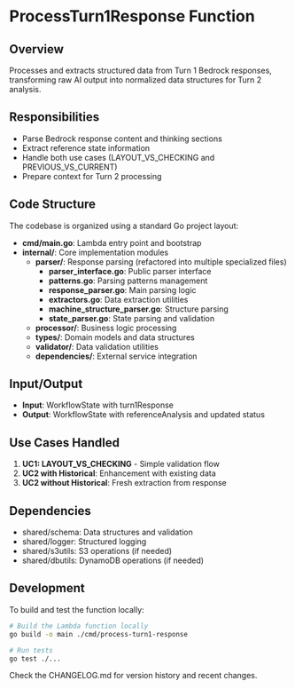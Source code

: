 # ProcessTurn1Response Function

## Overview
Processes and extracts structured data from Turn 1 Bedrock responses, transforming raw AI output into normalized data structures for Turn 2 analysis.

## Responsibilities
- Parse Bedrock response content and thinking sections
- Extract reference state information
- Handle both use cases (LAYOUT_VS_CHECKING and PREVIOUS_VS_CURRENT)
- Prepare context for Turn 2 processing

## Code Structure
The codebase is organized using a standard Go project layout:

- **cmd/main.go**: Lambda entry point and bootstrap
- **internal/**: Core implementation modules
  - **parser/**: Response parsing (refactored into multiple specialized files)
    - **parser_interface.go**: Public parser interface
    - **patterns.go**: Parsing patterns management
    - **response_parser.go**: Main parsing logic
    - **extractors.go**: Data extraction utilities
    - **machine_structure_parser.go**: Structure parsing
    - **state_parser.go**: State parsing and validation
  - **processor/**: Business logic processing
  - **types/**: Domain models and data structures
  - **validator/**: Data validation utilities
  - **dependencies/**: External service integration

## Input/Output
- **Input**: WorkflowState with turn1Response
- **Output**: WorkflowState with referenceAnalysis and updated status

## Use Cases Handled
1. **UC1: LAYOUT_VS_CHECKING** - Simple validation flow
2. **UC2 with Historical**: Enhancement with existing data
3. **UC2 without Historical**: Fresh extraction from response

## Dependencies
- shared/schema: Data structures and validation
- shared/logger: Structured logging
- shared/s3utils: S3 operations (if needed)
- shared/dbutils: DynamoDB operations (if needed)

## Development
To build and test the function locally:

```bash
# Build the Lambda function locally
go build -o main ./cmd/process-turn1-response

# Run tests
go test ./...
```

Check the CHANGELOG.md for version history and recent changes.